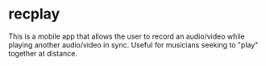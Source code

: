 # recplay
This is a mobile app that allows the user to record an audio/video while playing another audio/video in sync. Useful for musicians seeking to "play" together at distance.
